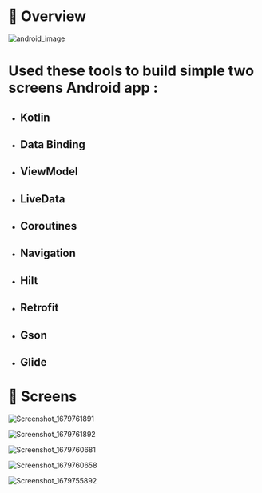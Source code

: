 # :blue_book: Overview

![android_image](https://user-images.githubusercontent.com/38296077/227733217-5fa0f8a7-c9e7-42d4-8986-57fdc2b12f71.png)


# Used these tools to build simple two screens Android app :

- ## Kotlin
- ## Data Binding
- ## ViewModel
- ## LiveData
- ## Coroutines
- ## Navigation
- ## Hilt
- ## Retrofit
- ## Gson
- ## Glide


# :iphone: Screens


![Screenshot_1679761891](https://user-images.githubusercontent.com/38296077/227733629-60989251-aab6-4533-a50e-52f27d575480.png)


![Screenshot_1679761892](https://user-images.githubusercontent.com/38296077/227733632-1a1fb2a6-f922-4212-b08f-95f6d704005d.png)


![Screenshot_1679760681](https://user-images.githubusercontent.com/38296077/227733639-2350eca3-3e69-4f64-b296-327e926ab3ce.png)


![Screenshot_1679760658](https://user-images.githubusercontent.com/38296077/227733647-985cf48f-8897-402b-9870-f9223ef9d4b5.png)


![Screenshot_1679755892](https://user-images.githubusercontent.com/38296077/227733657-172c4814-4151-496c-86e1-0b908c8a8c1c.png)

